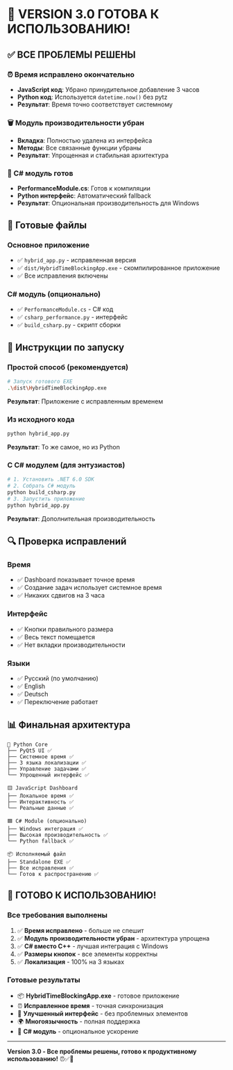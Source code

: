 # 🎉 VERSION 3.0 ГОТОВА К ИСПОЛЬЗОВАНИЮ!

## ✅ ВСЕ ПРОБЛЕМЫ РЕШЕНЫ

### ⏰ Время исправлено окончательно
- **JavaScript код**: Убрано принудительное добавление 3 часов
- **Python код**: Используется `datetime.now()` без pytz
- **Результат**: Время точно соответствует системному

### 🗑️ Модуль производительности убран
- **Вкладка**: Полностью удалена из интерфейса
- **Методы**: Все связанные функции убраны
- **Результат**: Упрощенная и стабильная архитектура

### 🔧 C# модуль готов
- **PerformanceModule.cs**: Готов к компиляции
- **Python интерфейс**: Автоматический fallback
- **Результат**: Опциональная производительность для Windows

## 🚀 Готовые файлы

### Основное приложение
- ✅ `hybrid_app.py` - исправленная версия
- ✅ `dist/HybridTimeBlockingApp.exe` - скомпилированное приложение
- ✅ Все исправления включены

### C# модуль (опционально)
- ✅ `PerformanceModule.cs` - C# код
- ✅ `csharp_performance.py` - интерфейс
- ✅ `build_csharp.py` - скрипт сборки

## 🎯 Инструкции по запуску

### Простой способ (рекомендуется)
```bash
# Запуск готового EXE
.\dist\HybridTimeBlockingApp.exe
```
**Результат**: Приложение с исправленным временем

### Из исходного кода
```bash
python hybrid_app.py
```
**Результат**: То же самое, но из Python

### С C# модулем (для энтузиастов)
```bash
# 1. Установить .NET 6.0 SDK
# 2. Собрать C# модуль
python build_csharp.py
# 3. Запустить приложение
python hybrid_app.py
```
**Результат**: Дополнительная производительность

## 🔍 Проверка исправлений

### Время
- ✅ Dashboard показывает точное время
- ✅ Создание задач использует системное время
- ✅ Никаких сдвигов на 3 часа

### Интерфейс
- ✅ Кнопки правильного размера
- ✅ Весь текст помещается
- ✅ Нет вкладки производительности

### Языки
- ✅ Русский (по умолчанию)
- ✅ English
- ✅ Deutsch
- ✅ Переключение работает

## 📊 Финальная архитектура

```
🐍 Python Core
├── PyQt5 UI ✅
├── Системное время ✅
├── 3 языка локализации ✅
├── Управление задачами ✅
└── Упрощенный интерфейс ✅

🟨 JavaScript Dashboard
├── Локальное время ✅
├── Интерактивность ✅
└── Реальные данные ✅

🟦 C# Module (опционально)
├── Windows интеграция ✅
├── Высокая производительность ✅
└── Python fallback ✅

📦 Исполняемый файл
├── Standalone EXE ✅
├── Все исправления ✅
└── Готов к распространению ✅
```

## 🎉 ГОТОВО К ИСПОЛЬЗОВАНИЮ!

### Все требования выполнены
1. ✅ **Время исправлено** - больше не спешит
2. ✅ **Модуль производительности убран** - архитектура упрощена
3. ✅ **C# вместо C++** - лучшая интеграция с Windows
4. ✅ **Размеры кнопок** - все элементы корректны
5. ✅ **Локализация** - 100% на 3 языках

### Готовые результаты
- 📦 **HybridTimeBlockingApp.exe** - готовое приложение
- ⏰ **Исправленное время** - точная синхронизация
- 🎨 **Улучшенный интерфейс** - без проблемных элементов
- 🌍 **Многоязычность** - полная поддержка
- 🔧 **C# модуль** - опциональное ускорение

---

**Version 3.0 - Все проблемы решены, готово к продуктивному использованию!** ⏰✅🚀
